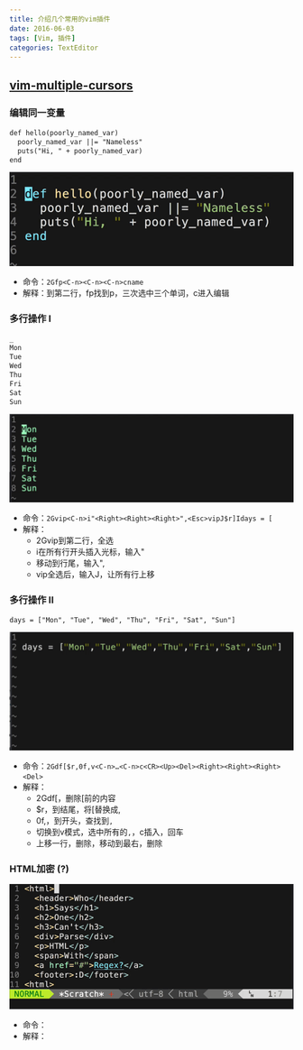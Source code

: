 ```yaml
---
title: 介绍几个常用的vim插件
date: 2016-06-03
tags: [Vim, 插件]
categories: TextEditor
---
```


## [vim-multiple-cursors](https://github.com/terryma/vim-multiple-cursors#quick-start)

### 编辑同一变量

    def hello(poorly_named_var)
      poorly_named_var ||= "Nameless"
      puts("Hi, " + poorly_named_var)
    end

![1](/images/myblog/vim_example1.gif)

* 命令：`2Gfp<C-n><C-n><C-n>cname`
* 解释：到第二行，fp找到p，三次<C-n>选中三个单词，c进入编辑

<!-- more -->

### 多行操作 I

    _ 
    Mon
    Tue
    Wed
    Thu
    Fri
    Sat
    Sun

![2](/images/myblog/vim_example2.gif)

* 命令：`2Gvip<C-n>i"<Right><Right><Right>",<Esc>vipJ$r]Idays = [`
* 解释：
  * 2Gvip到第二行，全选
  * <C-n>i在所有行开头插入光标，输入"
  * 移动到行尾，输入",
  * vip全选后，输入J，让所有行上移

### 多行操作 II

    days = ["Mon", "Tue", "Wed", "Thu", "Fri", "Sat", "Sun"]

![3](/images/myblog/vim_example3.gif)

* 命令：`2Gdf[$r,0f,v<C-n>…<C-n>c<CR><Up><Del><Right><Right><Right><Del>`
* 解释：
  * 2Gdf[，删除[前的内容
  * $r，到结尾，将[替换成,
  * 0f,，到开头，查找到`,`
  * 切换到v模式，选中所有的`,`，c插入，回车
  * 上移一行，删除，移动到最右，删除

### HTML加密 (?)

![4](/images/myblog/vim_example4.gif)

* 命令：
* 解释：
